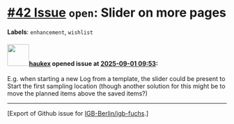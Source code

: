 # [\#42 Issue](https://github.com/IGB-Berlin/igb-fuchs/issues/42) `open`: Slider on more pages
**Labels**: `enhancement`, `wishlist`


#### <img src="https://avatars.githubusercontent.com/u/4613111?u=708742f53b26cb75f2c7a93ee7a7a53abe18ec48&v=4" width="50">[haukex](https://github.com/haukex) opened issue at [2025-09-01 09:53](https://github.com/IGB-Berlin/igb-fuchs/issues/42):

E.g. when starting a new Log from a template, the slider could be present to Start the first sampling location (though another solution for this might be to move the planned items above the saved items?)




-------------------------------------------------------------------------------



[Export of Github issue for [IGB-Berlin/igb-fuchs](https://github.com/IGB-Berlin/igb-fuchs).]
